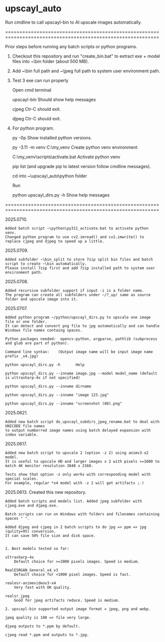 # upscayl_auto
Run cmdline to call upscayl-bin to AI upscale images automatically.

============================================================================================================

Prior steps before running any batch scripts or python programs.

1. Checkout this repository and run "create_bin.bat" to extract exe + model files into ~\bin folder (about 500 MB).

2. Add ~\bin full path and ~\jpeg full path to system user environment path.

3. Test 3 exe can run properly

	Open cmd terminal
	
	upscayl-bin         Should show help messages
	
	cjpeg				Ctr-C should exit.
	
	djpeg				Ctr-C should exit.

4. For python program.

	py -0p        Show installed python versions.
	
	py -3.11 -m venv C:\my_venv          Create python venv environment
	
	C:\my_venv\scripts\activate.bat		 Activate python venv
	
	pip list    (and upgrade pip to latest version follow cmdline messages).
	
	cd into ~\upscayl_auto\python folder
	
	Run 
	
	python upscayl_dirs.py -h        Show help messages



============================================================================================================

2025.0710.

	Added batch script ~\python\py311_activate.bat to activate python venv.
	Changed python program to use cv2.imread() and cv2.imwrite() to replace cjpeg and djpeg to speed up a little.
	
	
2025.0709.

	Added subfolder ~\bin_split to store 7zip split bin files and batch script to create ~\bin automatically.
	Please install 7zip first and add 7zip installed path to system user environment path.
	

2025.0708.

	Added recursive subfolder support if input -i is a folder name.
	The program can create all subfolders under ~/?_up/ same as source folder and upscale image into it.

2025.0707.

	Added python program ~/python/upscayl_dirs.py to upscale one image file or one folder.
	It can detect and convert png file to jpg automatically and can handle Windows file names containg spaces.
	
	Python packages needed:  opencv-python, argparse, pathlib (subprocess and glob are part of python).
	
	Command line syntax:	(Output image name will be input image name prefix _x4.jpg)
	
	python upscayl_dirs.py -h		Help
	
	python upscayl_dirs.py --inname image.jpg --model model_name (default is ultrasharp-4x if not specified)
	
	python upscayl_dirs.py --inname dirname
	
	python upscayl_dirs.py --inname "image 123.jpg"
	
	python upscayl_dirs.py --inname "screenshot (80).png"
	

2025.0621.

	Added new batch script do_upscayl_subdirs_jpeg_rename.bat to deal with UNICODE file names
	to output numberred image names using batch delayed expansion with index variable.

2025.0617.

	Added new batch script to upscale 2 (option -z 2) using animv3-x2 model.
	It is useful to upscale HD and larger images x 2 with pixels >=1600 to match 4K monitor resolution 3840 x 2160.
	
	Tests show that option -z only works with corresponding model with special scales.
	For example, regular *x4 model with -z 2 will get artifacts ;-)


2025.0613.	Created this new repository.

	Added batch scripts and models list. Added jpeg subfolder with cjpeg.exe and djpeg.exe.
	
	Batch scripts can run on Windows with folders and filenames containing spaces " ".
	
	Added djpeg and cjpeg in 2 batch scripts to do jpg => ppm => jpg (qulity=95) conversion.
	It can save 50% file size and disk space.

	
	1. Best models tested so far:
	
	ultrasharp-4x	
		Default choice for >=1000 pixels images. Speed is medium.
	
	RealESRGAN_General_x4_v3	
		Default choice for <1000 pixel images. Speed is fast.
		
	realesr-animevideov3-x4
		Very fast with OK quality.
		
	realsr_jpeg
		Good for jpeg artifacts reduce. Speed is medium.
		
	2. upscayl-bin supported output image format = jpeg, png and webp.
	
	jpeg quality is 100 => file very large.
	
	djpeg outputs to *.ppm by default.
	
	cjpeg read *.ppm and outputs to *.jpg.
	
	